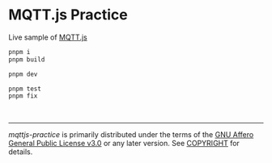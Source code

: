 MQTT.js Practice
========
Live sample of [MQTT.js]

```bash
pnpm i
pnpm build

pnpm dev

pnpm test
pnpm fix
```

&nbsp;

--------

*mqttjs-practice* is primarily distributed under the terms of the [GNU Affero
General Public License v3.0] or any later version. See [COPYRIGHT] for details.

[MQTT.js]: https://github.com/mqttjs/MQTT.js
[GNU Affero General Public License v3.0]: LICENSE
[COPYRIGHT]: COPYRIGHT
